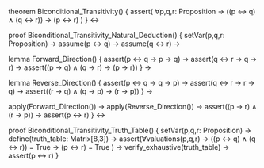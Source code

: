 theorem Biconditional_Transitivity() {
  assert(
    ∀p,q,r: Proposition → ((p ↔ q) ∧ (q ↔ r)) → (p ↔ r)
  )
} ↔

proof Biconditional_Transitivity_Natural_Deduction() {
  setVar(p,q,r: Proposition) →
  assume(p ↔ q) →
  assume(q ↔ r) →
  
  lemma Forward_Direction() {
    assert(p ↔ q → p → q) →
    assert(q ↔ r → q → r) →
    assert((p → q) ∧ (q → r) → (p → r))
  } →
  
  lemma Reverse_Direction() {
    assert(p ↔ q → q → p) →
    assert(q ↔ r → r → q) →
    assert((r → q) ∧ (q → p) → (r → p))
  } →
  
  apply(Forward_Direction()) →
  apply(Reverse_Direction()) →
  assert((p → r) ∧ (r → p)) →
  assert(p ↔ r)
} ↔

proof Biconditional_Transitivity_Truth_Table() {
  setVar(p,q,r: Proposition) →
  define(truth_table: Matrix[8,3]) →
  assert(∀valuations(p,q,r) → 
    ((p ↔ q) ∧ (q ↔ r)) = True → (p ↔ r) = True
  ) →
  verify_exhaustive(truth_table) →
  assert(p ↔ r)
}